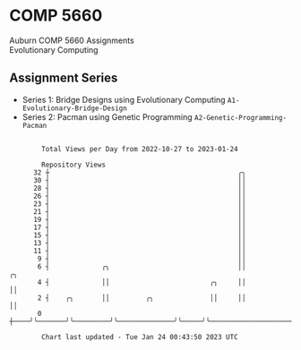 # COMP 5660
Auburn COMP 5660 Assignments  
Evolutionary Computing

## Assignment Series
- Series 1: Bridge Designs using Evolutionary Computing `A1-Evolutionary-Bridge-Design`
- Series 2: Pacman using Genetic Programming `A2-Genetic-Programming-Pacman`

```

        Total Views per Day from 2022-10-27 to 2023-01-24

        Repository Views
      32 ┼                                               ╭╮
      30 ┤                                               ││
      28 ┤                                               ││
      26 ┤                                               ││
      23 ┤                                               ││
      21 ┤                                               ││
      19 ┤                                               ││
      17 ┤                                               ││
      15 ┤                                               ││
      13 ┤                                               ││
      11 ┤                                               ││
       9 ┤                                               ││
       6 ┤             ╭╮                                ││                      ╭╮
       4 ┤             ││                         ╭╮     ││                      ││
       2 ┤    ╭╮       ││         ╭╮              ││     ││                      ││
       0 ┼────╯╰───────╯╰─────────╯╰──────────────╯╰─────╯╰──────────────────────╯╰────────────────

        Chart last updated - Tue Jan 24 00:43:50 2023 UTC
        
```
